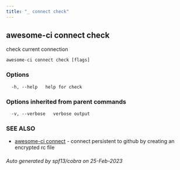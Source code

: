```yaml
---
title: "_ connect check"
---
```

## awesome-ci connect check

check current connection

```
awesome-ci connect check [flags]
```

### Options

```
  -h, --help   help for check
```

### Options inherited from parent commands

```
  -v, --verbose   verbose output
```

### SEE ALSO

* [awesome-ci connect](./awesome-ci_connect)	 - connect persistent to github by creating an encrypted rc file

###### Auto generated by spf13/cobra on 25-Feb-2023
